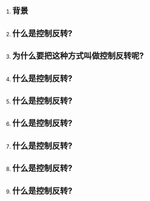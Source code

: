 1. ## 背景
2. ## 什么是控制反转?
3. ## 为什么要把这种方式叫做控制反转呢?
4. ## 什么是控制反转?
5. ## 什么是控制反转?
6. ## 什么是控制反转?
7. ## 什么是控制反转?
8. ## 什么是控制反转?
9. ## 什么是控制反转?



